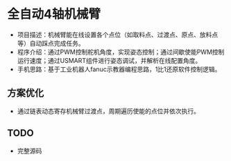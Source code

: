# 全自动4轴机械臂

* 项目描述：机械臂能在线设置各个点位（如取料点、过渡点、原点、放料点等）自动踩点完成任务。
* 程序介绍：通过PWM控制舵机角度，实现姿态控制；通过间歇使能PWM控制运行速度；通过USMART组件进行姿态调试，并解析在线配置角度。
* 手机思路：基于工业机器人fanuc示教器编程思路，1比1还原软件控制逻辑。


## 方案优化
* 通过链表动态寄存机械臂过渡点，周期遍历使能的点位并依次执行。


## TODO
* 完整源码

